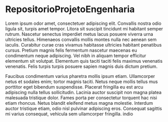# RepositorioProjetoEngenharia
Lorem ipsum odor amet, consectetuer adipiscing elit. Convallis nostra odio ligula sit, turpis amet tempor. Litora sit suscipit tincidunt mi habitant semper rutrum. Nascetur senectus imperdiet metus lacus posuere viverra urna ultricies tellus. Himenaeos convallis mollis montes nulla nec aenean sem iaculis. Curabitur curae cras vivamus habitasse ultricies habitant penatibus cursus. Pretium magnis felis fermentum nascetur maecenas eu condimentum neque adipiscing. Vel nibh in aliquam tempor efficitur elementum sit volutpat. Elementum quis taciti taciti felis maximus venenatis venenatis. Felis turpis turpis posuere sapien magnis duis dictum pretium.

Faucibus condimentum varius pharetra mollis ipsum etiam. Ullamcorper netus et sodales enim; tortor magnis taciti. Netus neque mollis tellus mus porttitor eget bibendum suspendisse. Placerat fringilla eu est arcu adipiscing nulla tellus sollicitudin. Lacinia auctor suscipit non magna platea malesuada tristique dolor. Fames porta per consectetur torquent hac nisi etiam rhoncus. Netus blandit eleifend metus magna molestie. Interdum auctor tristique etiam, odio nisl pulvinar adipiscing eros. Consequat sagittis mi varius consequat, vehicula sem ullamcorper fringilla.
indio
